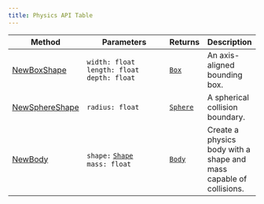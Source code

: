 ```yaml
---
title: Physics API Table
---
```


<table><thead><tr><th>Method</th><th width="196">Parameters</th><th>Returns</th><th>Description</th></tr></thead><tbody><tr><td><a href="../../api-reference/physics-api/newboxshape.md">NewBoxShape</a></td><td><code>width: float</code><br><code>length: float</code><br><code>depth: float</code></td><td><a href="../../api-reference/physics-api/shape/box/"><code>Box</code></a></td><td>An axis-aligned bounding box.</td></tr><tr><td><a href="../../api-reference/physics-api/newsphereshape.md">NewSphereShape</a></td><td><code>radius: float</code></td><td><a href="../../api-reference/physics-api/shape/sphere/"><code>Sphere</code></a></td><td>A spherical collision boundary.</td></tr><tr><td><a href="../../api-reference/physics-api/newbody.md">NewBody</a></td><td><code>shape:</code> <a href="../../api-reference/physics-api/body/fields/shape.md"><code>Shape</code></a><br><code>mass: float</code></td><td><a href="../../api-reference/physics-api/body/"><code>Body</code></a></td><td>Create a physics body with a shape and mass capable of collisions. </td></tr></tbody></table>
